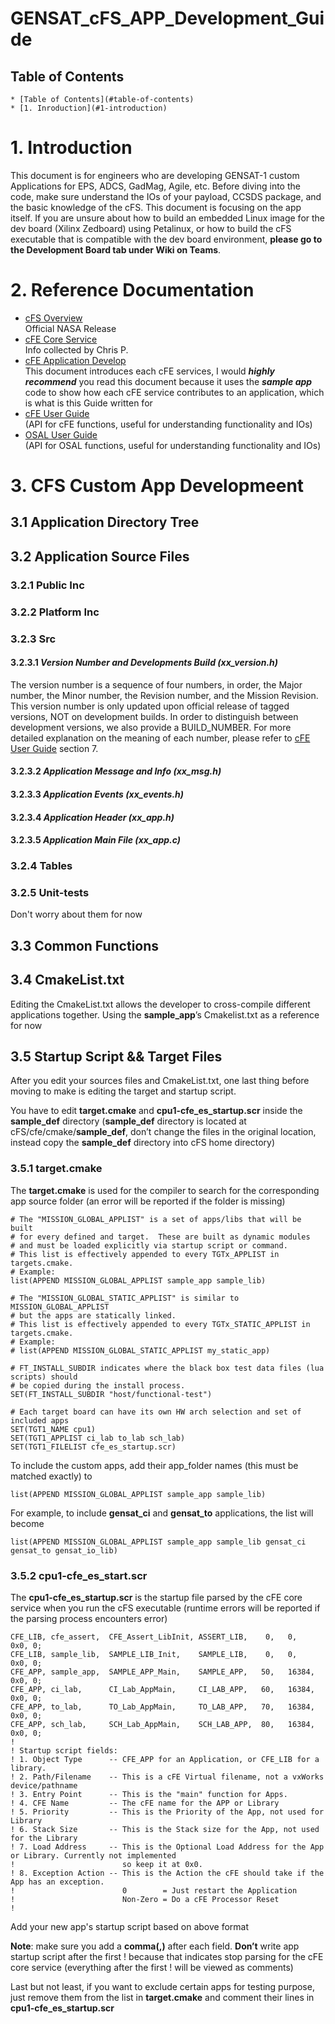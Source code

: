 # GENSAT_cFS_APP_Development_Guide

Table of Contents
-----------------

    * [Table of Contents](#table-of-contents)
    * [1. Inroduction](#1-introduction) 
# 1. Introduction

This document is for engineers who are developing GENSAT-1 custom Applications for EPS, ADCS, GadMag, Agile, etc. Before diving into the code, make sure understand the IOs of your payload, CCSDS package, and the basic knowledge of the cFS. This document is focusing on the app itself. If you are unsure about how to build an embedded Linux image for the dev board (Xilinx Zedboard) using Petalinux, or how to build the cFS executable that is compatible with the dev board environment, **please go to the Development Board tab under Wiki on Teams**. 

# 2. Reference Documentation
  * [cFS Overview](https://cfs.gsfc.nasa.gov/cFS-OviewBGSlideDeck-ExportControl-Final.pdf)</br> Official NASA Release
  * [cFE Core Service](cFE_Core_Services.pdf)</br> Info collected by Chris P.
  * [cFE Application Develop](https://github.com/nasa/cFE/blob/main/docs/cFE%20Application%20Developers%20Guide.md)</br> This document introduces each cFE services, I would ***highly recommend*** you read this document because it uses the ***sample app*** code to show how each cFE service contributes to an application, which is what is this Guide written for
  * [cFE User Guide](cFE_Users_Guide.pdf)</br> (API for cFE functions, useful for understanding functionality and IOs)
  * [OSAL User Guide](OSAL_Users_Guide.pdf)</br> (API for OSAL functions, useful for understanding functionality and IOs)


# 3. CFS Custom App Developmeent
## 3.1 Application Directory Tree

## 3.2 Application Source Files

### 3.2.1 Public Inc

### 3.2.2 Platform Inc

### 3.2.3 Src

#### 3.2.3.1 _Version Number and Developments Build (xx_version.h)_

The version number is a sequence of four numbers, in order, the Major number, the Minor number, the Revision number, and the Mission Revision. This version number is only updated upon official release of tagged versions, NOT on development builds. In order to distinguish between development versions, we also provide a BUILD_NUMBER. For more detailed explanation on the meaning of each number, please refer to [cFE User Guide](cFE_Users_Guide.pdf) section 7. 

#### 3.2.3.2 _Application Message and Info (xx_msg.h)_

#### 3.2.3.3 _Application Events (xx_events.h)_

#### 3.2.3.4 _Application Header (xx_app.h)_

#### 3.2.3.5 _Application Main File (xx_app.c)_

### 3.2.4 Tables 

### 3.2.5 Unit-tests

Don't worry about them for now

## 3.3 Common Functions

## 3.4 CmakeList.txt

Editing the CmakeList.txt allows the developer to cross-compile different applications together. Using the **sample_app**’s Cmakelist.txt as a reference for now

## 3.5 Startup Script && Target Files

After you edit your sources files and CmakeList.txt, one last thing before moving to make is editing the target and startup script.

You have to edit **target.cmake** and **cpu1-cfe_es_startup.scr** inside the **sample_def** directory (**sample_def** directory is located at cFS/cfe/cmake/**sample_def**, don’t change the files in the original location, instead copy the **sample_def** directory into cFS home directory)

### 3.5.1 target.cmake

The **target.cmake** is used for the compiler to search for the corresponding app source folder (an error will be reported if the folder is missing)

```
# The "MISSION_GLOBAL_APPLIST" is a set of apps/libs that will be built
# for every defined and target.  These are built as dynamic modules
# and must be loaded explicitly via startup script or command.
# This list is effectively appended to every TGTx_APPLIST in targets.cmake.  
# Example:
list(APPEND MISSION_GLOBAL_APPLIST sample_app sample_lib)

# The "MISSION_GLOBAL_STATIC_APPLIST" is similar to MISSION_GLOBAL_APPLIST
# but the apps are statically linked.  
# This list is effectively appended to every TGTx_STATIC_APPLIST in targets.cmake.  
# Example:
# list(APPEND MISSION_GLOBAL_STATIC_APPLIST my_static_app)

# FT_INSTALL_SUBDIR indicates where the black box test data files (lua scripts) should
# be copied during the install process.
SET(FT_INSTALL_SUBDIR "host/functional-test")

# Each target board can have its own HW arch selection and set of included apps
SET(TGT1_NAME cpu1)
SET(TGT1_APPLIST ci_lab to_lab sch_lab)
SET(TGT1_FILELIST cfe_es_startup.scr)

```
To include the custom apps, add their app_folder names (this must be matched exactly) to

```list(APPEND MISSION_GLOBAL_APPLIST sample_app sample_lib)``` 

For example, to include **gensat_ci** and **gensat_to** applications, the list will become 

```list(APPEND MISSION_GLOBAL_APPLIST sample_app sample_lib gensat_ci gensat_to gensat_io_lib)```

### 3.5.2 cpu1-cfe_es_start.scr

The **cpu1-cfe_es_startup.scr** is the startup file parsed by the cFE core service when you run the cFS executable (runtime errors will be reported if the parsing process encounters error)

```
CFE_LIB, cfe_assert,  CFE_Assert_LibInit, ASSERT_LIB,    0,   0,     0x0, 0;
CFE_LIB, sample_lib,  SAMPLE_LIB_Init,    SAMPLE_LIB,    0,   0,     0x0, 0;
CFE_APP, sample_app,  SAMPLE_APP_Main,    SAMPLE_APP,   50,   16384, 0x0, 0;
CFE_APP, ci_lab,      CI_Lab_AppMain,     CI_LAB_APP,   60,   16384, 0x0, 0;
CFE_APP, to_lab,      TO_Lab_AppMain,     TO_LAB_APP,   70,   16384, 0x0, 0;
CFE_APP, sch_lab,     SCH_Lab_AppMain,    SCH_LAB_APP,  80,   16384, 0x0, 0;
!
! Startup script fields:
! 1. Object Type      -- CFE_APP for an Application, or CFE_LIB for a library.
! 2. Path/Filename    -- This is a cFE Virtual filename, not a vxWorks device/pathname
! 3. Entry Point      -- This is the "main" function for Apps.
! 4. CFE Name         -- The cFE name for the APP or Library
! 5. Priority         -- This is the Priority of the App, not used for Library
! 6. Stack Size       -- This is the Stack size for the App, not used for the Library
! 7. Load Address     -- This is the Optional Load Address for the App or Library. Currently not implemented
!                        so keep it at 0x0.
! 8. Exception Action -- This is the Action the cFE should take if the App has an exception.
!                        0        = Just restart the Application
!                        Non-Zero = Do a cFE Processor Reset
!
```

Add your new app's startup script based on above format

**Note**: make sure you add a **comma(,)** after each field. **Don’t** write app startup script after the first ! because that indicates stop parsing for the cFE core service (everything after the first ! will be viewed as comments)

Last but not least, if you want to exclude certain apps for testing purpose, just remove them from the list in **target.cmake** and comment their lines in **cpu1-cfe_es_startup.scr**

